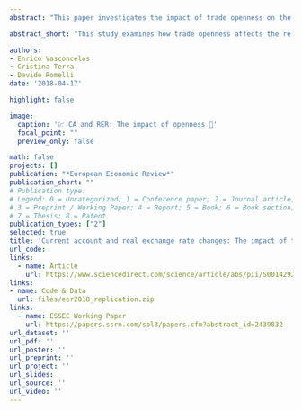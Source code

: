 ```yaml
---
abstract: "This paper investigates the impact of trade openness on the relationship between current account and the real exchange rate, by focusing on event windows of significant balance of payments distress. We identify episodes of sudden stops in capital flows and of abrupt currency depreciations for a large sample of developed and emerging economies over the period 1970–2011, and we find that, during these episodes, currency depreciations are associated with larger improvements in the current account in countries that are more open to trade. Our results suggest that the magnitude of exchange rate depreciations over the adjustment process of current accounts is related to the degree of openness to trade."

abstract_short: "This study examines how trade openness affects the relationship between current account and real exchange rate during significant balance of payments crises. Analyzing sudden stops in capital flows and abrupt currency depreciations across various economies from 1970-2011, it finds that more open economies experience larger current account improvements during currency depreciations."

authors:
- Enrico Vasconcelos
- Cristina Terra
- Davide Romelli
date: '2018-04-17'

highlight: false

image:
  caption: '💹 CA and RER: The impact of openness 💱'
  focal_point: ""
  preview_only: false

math: false
projects: []
publication: "*European Economic Review*"
publication_short: ""
# Publication type.
# Legend: 0 = Uncategorized; 1 = Conference paper; 2 = Journal article;
# 3 = Preprint / Working Paper; 4 = Report; 5 = Book; 6 = Book section;
# 7 = Thesis; 8 = Patent
publication_types: ["2"]
selected: true
title: 'Current account and real exchange rate changes: The impact of trade openness'
url_code: 
links:
  - name: Article
    url: https://www.sciencedirect.com/science/article/abs/pii/S001429211830045X
links:
- name: Code & Data
  url: files/eer2018_replication.zip
links:
  - name: ESSEC Working Paper
    url: https://papers.ssrn.com/sol3/papers.cfm?abstract_id=2439832
url_dataset: ''
url_pdf: ''
url_poster: ''
url_preprint: ''
url_project: ''
url_slides: 
url_source: ''
url_video: ''
---
```


